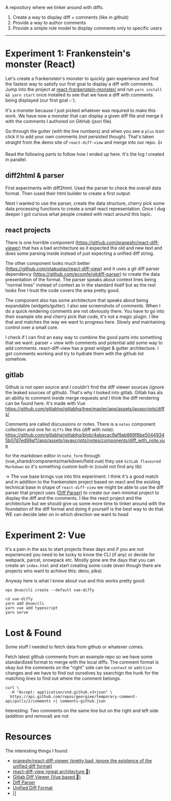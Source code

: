 A repository where we tinker around with diffs.

1. Create a way to display diff + comments (like in github)
2. Provide a way to author comments
3. Provide a simple role model to display comments only to specific users

---

# Experiment 1: Frankenstein's monster (React)
Let's create a frankenstein's monster to quickly gain experience and find the fastest way to satisfy our first goal to display a diff with comments.
Jump into the project at [react-frankenstein-monster/](react-frankenstein-monster/) and run `yarn install && yarn start` once installed to see that we have a diff with comments being displayed (our first goal ✅). 

It's a monster because I just picked whatever was required to make this work. We have now a monster
that can display a given diff file and merge it with the comments I authored on GitHub (json file).

Go through the gutter (with the line numbers) and when you see a `plus` icon click it to add your own comments (not persisted though). That's taken straight from the demo site of `react-diff-view` and merge into our repo. 👍

Read the following parts to follow how I ended up here. It's the log I created in parallel.

## diff2html & parser
First experiments with diff2html. Used the parser to check the overall data format. Then iused their html builder
to create a first output.

Next I wanted to use the parser, create the data structure, cherry pick some data processing functions
to create a small react representation. Once I dug deeper I got curious what people created with react around this topic.

## react projects
There is one horrible component (https://github.com/praneshr/react-diff-viewer) that has a bad architecture as it expected the old and new text and does some parsing inside instead of just expecting a unified diff string.

The other component looks much better (https://github.com/otakustay/react-diff-view) and it uses a git diff parser dependency (https://github.com/ecomfe/gitdiff-parser) to create the data presentation of the format. The parser speaks about context lines being "normal lines" instead of context as in the standard itself but as the rest looks fine I trust the code covers the area pretty good.

The component also has some architecture that speaks about being expandable (widgets/gutter). I also see screenshots of comments. When I do a quick rendering comments are not obviously there. You have to go into their example site and cherry pick that code, it's not a magic plugin. I like that and matches the way we want to progress here. Slowly and maintaining control over a small core.

I check if I can find an easy way to combine the good parts into something that we want: parser + view with comments
and potential add some way to add comments. react-diff-view has a great widget & gutter architecture. I got comments working and try to hydrate them with the github list somehow.

## gitlab
Github is not open source and I couldn't find the diff viewer sources (ignore the leaked sources of github). That's why I looked into gitlab.
Gitlab has als an ability to comment inside merge requests and I think the diff rendering 
can be found here. It's made with Vue https://github.com/gitlabhq/gitlabhq/tree/master/app/assets/javascripts/diffs/

Comments are called discussions or notes. There is a `notes` component collection and one for `diffs` like this (diff with note): https://github.com/gitlabhq/gitlabhq/blob/4abacac9af9ab869f6be50449345b07d7ed99af1/app/assets/javascripts/notes/components/diff_with_note.vue

for the markdown editor in `note_form` through (vue_shared/components/markdown/field.vue) they use  `GitLab flavoured Markdown` so it's something custom built-in (could not find any lib)

-> The vue base brings vue into this experiment. I think it's a good match and in addition to the frankenstein project based on react and the existing technical base in shape of `react-diff-view` we might be able to use the diff parser that project uses ([Diff Parser](https://github.com/ecomfe/gitdiff-parser)) to create our own minimal project to display the diff and the comments. I like the react project and the architecture but we should give us some more time to tinker around with the foundation of the diff format and doing it yourself is the best way to do that. WE can decide later on in which direction we want to head

# Experiment 2: Vue
It's a pain in the ass to start projects these days and if you are not experienced you need to be lucky
to know the CLI (if any) or decide for webpack, parcel, snowpack etc. Mostly gone are the days that you can create an `index.html`
and start creating some code (even though there are projects who want to achieve this: deno, pika)

Anyway here is what I know about vue and this works pretty good:

```
npx @vue/cli create --default vue-diffy

cd vue-diffy
yarn add @vue/cli
yarn vue add typescript
yarn serve
```

# Lost & Found
Some stuff I needed to fetch data from github or whatever comes.

Fetch latest github comments from an example repo so we have some standardized format to merge with the local diffs.
The comment format is okay but the comments on the "right" side can be `context` or `addition` changes and we have to find out ourselves by searchign the hunk for the matching lines to find out where the comment belongs.

```
curl \
  -H "Accept: application/vnd.github.v3+json" \
  https://api.github.com/repos/georgiee/temporary-comment-api/pulls/2/comments >| comments-github.json

```

Interesting. Two comments on the same line but on the right and left side (addition and removal) are not

# Resources
The interesting things I found:
+ [praneshr/react-diff-viewer (pretty bad, ignore the existence of the unified diff format)](https://github.com/praneshr/react-diff-viewer)
+ [react-diff-view (great architecture 🌟)](https://github.com/otakustay/react-diff-view)
+ [Gitlab Diff Viewer (Vue based 🙏)](https://github.com/gitlabhq/gitlabhq/tree/master/app/assets/javascripts/diffs/)
+ [Diff Parser](https://github.com/ecomfe/gitdiff-parser)
+ [Unified Diff Format](https://www.gnu.org/software/diffutils/manual/html_node/Unified-Format.html)
+ []

